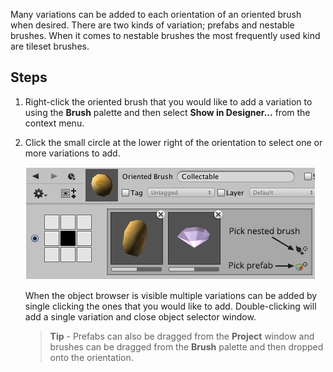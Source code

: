 Many variations can be added to each orientation of an oriented brush when desired. There
are two kinds of variation; prefabs and nestable brushes. When it comes to nestable
brushes the most frequently used kind are tileset brushes.


## Steps

1. Right-click the oriented brush that you would like to add a variation to using the
   **Brush** palette and then select **Show in Designer...** from the context menu.


2. Click the small circle at the lower right of the orientation to select one or more
   variations to add.

   ![Example of brush that randomly paints coins and diamonds](../img/brush/add-variation.png)

   When the object browser is visible multiple variations can be added by single clicking
   the ones that you would like to add. Double-clicking will add a single variation and
   close object selector window.

   >
   > **Tip** - Prefabs can also be dragged from the **Project** window and brushes can be
   > dragged from the **Brush** palette and then dropped onto the orientation.
   >
